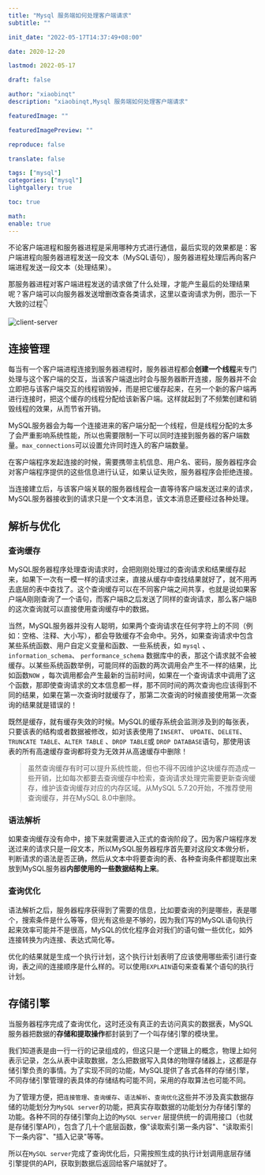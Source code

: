```yaml
---
title: "Mysql 服务端如何处理客户端请求"
subtitle: ""

init_date: "2022-05-17T14:37:49+08:00"

date: 2020-12-20

lastmod: 2022-05-17

draft: false

author: "xiaobinqt"
description: "xiaobinqt,Mysql 服务端如何处理客户端请求"

featuredImage: ""

featuredImagePreview: ""

reproduce: false

translate: false

tags: ["mysql"]
categories: ["mysql"]
lightgallery: true

toc: true

math:
enable: true
---
```


<!-- author： xiaobinqt -->
<!-- email： xiaobinqt@163.com -->
<!-- https://xiaobinqt.github.io -->
<!-- https://www.xiaobinqt.cn -->

不论客户端进程和服务器进程是采用哪种方式进行通信，最后实现的效果都是：客户端进程向服务器进程发送一段文本（MySQL语句），服务器进程处理后再向客户端进程发送一段文本（处理结果）。

那服务器进程对客户端进程发送的请求做了什么处理，才能产生最后的处理结果呢？客户端可以向服务器发送增删改查各类请求，这里以查询请求为例，图示一下大致的过程:point_down:

![client-server](https://cdn.xiaobinqt.cn/xiaobinqt.io/20220517/e3f164a15a2e49bdb4481b4bfced866d.png 'client-server')

## 连接管理

每当有一个客户端进程连接到服务器进程时，服务器进程都会**创建一个线程**来专门处理与这个客户端的交互，当该客户端退出时会与服务器断开连接，服务器并不会立即把与该客户端交互的线程销毁掉，而是把它缓存起来，在另一个新的客户端再进行连接时，把这个缓存的线程分配给该新客户端。这样就起到了不频繁创建和销毁线程的效果，从而节省开销。

MySQL服务器会为每一个连接进来的客户端分配一个线程，但是线程分配的太多了会严重影响系统性能，所以也需要限制一下可以同时连接到服务器的客户端数量。`max_connections`可以设置允许同时连入的客户端数量。

在客户端程序发起连接的时候，需要携带主机信息、用户名、密码，服务器程序会对客户端程序提供的这些信息进行认证，如果认证失败，服务器程序会拒绝连接。

当连接建立后，与该客户端关联的服务器线程会一直等待客户端发送过来的请求，MySQL服务器接收到的请求只是一个文本消息，该文本消息还要经过各种处理。

## 解析与优化

### 查询缓存

MySQL服务器程序处理查询请求时，会把刚刚处理过的查询请求和结果缓存起来，如果下一次有一模一样的请求过来，直接从缓存中查找结果就好了，就不用再去底层的表中查找了。这个查询缓存可以在不同客户端之间共享，也就是说如果客户端A刚刚查询了一个语句，而客户端B之后发送了同样的查询请求，那么客户端B的这次查询就可以直接使用查询缓存中的数据。

当然，MySQL服务器并没有人聪明，如果两个查询请求在任何字符上的不同（例如：空格、注释、大小写），都会导致缓存不会命中。另外，如果查询请求中包含某些系统函数、用户自定义变量和函数、一些系统表，如 `mysql`
、`information_schema`、 `performance_schema` 数据库中的表，那这个请求就不会被缓存。以某些系统函数举例，可能同样的函数的两次调用会产生不一样的结果，比如函数`NOW`
，每次调用都会产生最新的当前时间，如果在一个查询请求中调用了这个函数，那即使查询请求的文本信息都一样，那不同时间的两次查询也应该得到不同的结果，如果在第一次查询时就缓存了，那第二次查询的时候直接使用第一次查询的结果就是错误的！

既然是缓存，就有缓存失效的时候。MySQL的缓存系统会监测涉及到的每张表，只要该表的结构或者数据被修改，如对该表使用了`INSERT`、 `UPDATE`、`DELETE`、`TRUNCATE TABLE`、`ALTER TABLE`
、`DROP TABLE`或 `DROP DATABASE`语句，那使用该表的所有高速缓存查询都将变为无效并从高速缓存中删除！

> 虽然查询缓存有时可以提升系统性能，但也不得不因维护这块缓存而造成一些开销，比如每次都要去查询缓存中检索，查询请求处理完需要更新查询缓存，维护该查询缓存对应的内存区域。从MySQL 5.7.20开始，不推荐使用查询缓存，并在MySQL
> 8.0中删除。

### 语法解析

如果查询缓存没有命中，接下来就需要进入正式的查询阶段了。因为客户端程序发送过来的请求只是一段文本，所以MySQL服务器程序首先要对这段文本做分析，判断请求的语法是否正确，然后从文本中将要查询的表、各种查询条件都提取出来放到MySQL服务器**内部使用的一些数据结构上来**。

### 查询优化

语法解析之后，服务器程序获得到了需要的信息，比如要查询的列是哪些，表是哪个，搜索条件是什么等等，但光有这些是不够的，因为我们写的MySQL语句执行起来效率可能并不是很高，MySQL的优化程序会对我们的语句做一些优化，如外连接转换为内连接、表达式简化等。

优化的结果就是生成一个执行计划，这个执行计划表明了应该使用哪些索引进行查询，表之间的连接顺序是什么样的。可以使用`EXPLAIN`语句来查看某个语句的执行计划。

## 存储引擎

当服务器程序完成了查询优化，这时还没有真正的去访问真实的数据表，MySQL服务器把数据的**存储和提取操作**都封装到了一个叫存储引擎的模块里。

我们知道表是由一行一行的记录组成的，但这只是一个逻辑上的概念，物理上如何表示记录，怎么从表中读取数据，怎么把数据写入具体的物理存储器上，这都是存储引擎负责的事情。为了实现不同的功能，MySQL提供了各式各样的存储引擎，不同存储引擎管理的表具体的存储结构可能不同，采用的存取算法也可能不同。

为了管理方便，把`连接管理`、`查询缓存`、`语法解析`、`查询优化`这些并不涉及真实数据存储的功能划分为`MySQL server`的功能，把真实存取数据的功能划分为存储引擎的功能。各种不同的存储引擎向上边的`MySQL server`
层提供统一的调用接口（也就是存储引擎API），包含了几十个底层函数，像"读取索引第一条内容"、"读取索引下一条内容"、"插入记录"等等。

所以在`MySQL server`完成了查询优化后，只需按照生成的执行计划调用底层存储引擎提供的API，获取到数据后返回给客户端就好了。




















